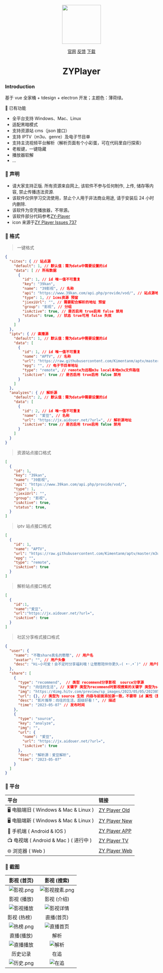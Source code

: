 <p align="center">
<img width="128" src="https://user-images.githubusercontent.com/54350573/132035179-5a7f2160-c27f-47d6-ad86-a644b360b3ee.png" >
</p>
<p align="center">
<a href="http://zyplayer.fun/" target="_blank">官网</a>
<a href="https://github.com/Hiram-Wong/ZyPlayer/issues" target="_blank">反馈</a>
<a href="https://github.com/Hiram-Wong/ZyPlayer/releases" target="_blank">下载</a>
</p>

<h1 align="center">ZYPlayer</h1>

### Introduction

基于 vue 全家桶 + tdesign + electron 开发；主题色：薄荷绿。

🎨 已有功能

- 全平台支持 Windows、Mac、Linux
- 适配黑暗模式
- 支持资源站 cms（json 接口）
- 支持 IPTV（m3u、genre）及电子节目单
- 支持主流视频平台解析（解析页面有个小彩蛋，可在代码里自行探索）
- 老板键，一键隐藏
- 播放器软解
- ...

### 🌴 声明

- 请大家支持正版. 所有资源来自网上, 该软件不参与任何制作, 上传, 储存等内容, 禁止传播违法资源.
- 该软件仅供学习交流使用，禁止个人用于非法商业用途, 请于安装后 24 小时内删除.
- 该软件为空壳播放器，不带源。
- 该软件部分代码参考[ZY-Player](https://github.com/Hunlongyu/ZY-Player)
- icon 来源于[ZY Player Issues 737](https://github.com/Hunlongyu/ZY-Player/issues/737)

### 🧤 格式

> 一键格式
```json
{
  "sites": { // 站点源
    "default": 1, // 默认值：需为data中需要设置的id
    "data": [ // 所有数据
      {
        "id": 1, // id 唯一值不可重复
        "key": "39kan",
        "name": "39影视", // 名称
        "api": "https://www.39kan.com/api.php/provide/vod/", // 站点源地址
        "type": 1, // 1cms资源 预留
        "jiexiUrl": "", // 需要配合解析的地址 预留
        "group": "影视", // 分组
        "isActive": true, // 是否启用 true启用 false 禁用
        "status": true, // 状态 true可用 false 失效
      }
    ]
  },
  "iptv": { // 直播源
    "default": 1, // 默认值：需为data中需要设置的id
    "data": [
      {
        "id": 1, // id 唯一值不可重复
        "name": "APTV", // 名称
        "url": "https://raw.githubusercontent.com/Kimentanm/aptv/master/m3u/iptv.m3u", // 直播源地址
        "epg": "", // 电子节目单地址
        "type": "remote", // remote为远程m3u local本地m3u文件路径
        "isActive": true // 是否启用 true启用 false 禁用
      }
    ]
  },
  "analyzes": { // 解析源
    "default": 2, // 默认值：需为data中需要设置的id
    "data": [
      {
        "id": 2, // id 唯一值不可重复
        "name": "爱豆", // 名称
        "url": "https://jx.aidouer.net/?url=", // 解析源地址
        "isActive": true // 是否启用 true启用 false 禁用
      }
    ]
  }
}
```

> 资源站点接口格式
```json
[
  {
    "id": 1,
    "key": "39kan",
    "name": "39影视",
    "api": "https://www.39kan.com/api.php/provide/vod/",
    "type": 1,
    "jiexiUrl": "",
    "group": "影视",
    "isActive": true,
    "status": true,
  }
]
```

> iptv 站点接口格式
```json
[
  {
    "id": 1,
    "name": "APTV",
    "url": "https://raw.githubusercontent.com/Kimentanm/aptv/master/m3u/iptv.m3u",
    "epg": "",
    "type": "remote",
    "isActive": true
  }
]
```

> 解析站点接口格式
```json
[
  {
    "id":1,
    "name":"爱豆",
    "url":"https://jx.aidouer.net/?url=",
    "isActive": true
  }
]
```

> 社区分享格式接口格式
```json
{  
  "user": {
    "name": "不敢share真名的憨憨", // 用户名
    "avatar": "", // 用户头像
    "desc": "Hi~小可爱！会不定时分享福利哦！让憨憨陪伴你更久✧( •˓◞•̀ )" // 用户描述
  },
  "share": [
    {
      "type": "recommend",  // 类型 recommend分享影视  source分享源
      "key": "向往的生活", // 关键字 类型为recommend时影视搜索的关键字 类型为source时 站点源为site  直播源为iptv  解析源为analyze
      "img": "https://4img.hitv.com/preview/sp_images/2023/05/05/202305051335152292032.jpg_220x125.jpg", // 海报 类型为recommend生效
      "url": {}, // 类型为 source 生效 内容与前面添加源一致，不要带 id 属性（重要）
      "desc": "影片推荐：向往的生活，超级好看！", // 描述
      "time": "2023-05-07" // 发布时间
    },
    {
      "type": "source",
      "key": "analyze",
      "img": "",
      "url": {
        "name": "爱豆",
        "url": "https://jx.aidouer.net/?url=",
        "isActive": true
      },
      "desc": "解析源：爱豆解析",
      "time": "2023-05-07"
    }
  ]
}
```

### 🎠 平台

| 平台                                   | 链接                                                        |
| :------------------------------------- | :---------------------------------------------------------- |
| 🖥️ 电脑端旧 ( Windows & Mac & Linux )  | [ZY Player Old](https://github.com/Hunlongyu/ZY-Player)     |
| 🖥️ 电脑端新 ( Windows & Mac & Linux )  | [ZY Player New](https://github.com/Hiram-Wong/ZyPlayer)     |
| 📱 手机端 ( Android & IOS )            | [ZY Player APP](https://github.com/Hunlongyu/ZY-Player-APP) |
| 📺 电视端 ( Android & Mac ) ( 进行中 ) | [ZY Player TV](https://github.com/cuiocean/ZY-Player-TV)    |
| 🌐 浏览器 ( Web )                      | [ZY Player Web](https://github.com/Hunlongyu/ZY-Player-Web) |

### 🎨 截图

|                           影视 (首页)                           |                             影视 (搜索)                             |
| :-------------------------------------------------------------: | :-----------------------------------------------------------------: |
| ![影视.png](https://s2.loli.net/2023/02/27/fQb9HhwlKtLTYRj.png) | ![影视搜素.png](https://s2.loli.net/2023/02/27/Feb1wdrLxNqi9Ju.png) |
|                           影视 (播放)                           |                             影视 (介绍)                             |
| ![影视播放](https://s2.loli.net/2023/02/27/k4omTLsg178tfyV.png) |   ![影视详情](https://s2.loli.net/2023/02/27/gsIiHVk32WNeFml.png)   |
|                          影视 (热榜）                           |                             直播(首页)                              |
| ![热榜.png](https://s2.loli.net/2023/02/27/q1lbRejL9pYKOZF.png) |   ![直播首页](https://s2.loli.net/2023/02/27/JztFEq8xKHSsGXZ.png)   |
|                           直播(播放)                            |                                解析                                 |
| ![直播播放](https://s2.loli.net/2023/02/28/SVzaNq21yhTZFQH.png) |     ![解析](https://s2.loli.net/2023/02/28/Djtb5ArKwuMgUlx.png)     |
|                            历史记录                             |                                在追                                 |
| ![历史.png](https://s2.loli.net/2023/02/27/CdR7Wo2nK6ZjOyI.png) |     ![在追](https://s2.loli.net/2023/02/27/SH53tleP9o8mX4Q.png)     |

